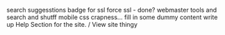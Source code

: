 search suggesstions
badge for ssl
force ssl - done?
webmaster tools and search and shutff
mobile css crapness...
fill in some dummy content
write up Help Section for the site. / View site thingy

